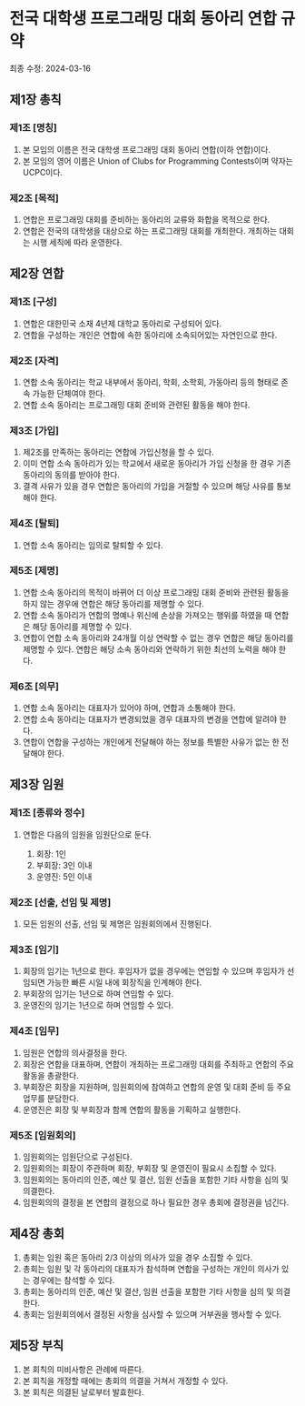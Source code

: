 # 전국 대학생 프로그래밍 대회 동아리 연합 규약

최종 수정: 2024-03-16

## 제1장 총칙

### 제1조 [명칭]

1. 본 모임의 이름은 전국 대학생 프로그래밍 대회 동아리 연합(이하 연합)이다.
2. 본 모임의 영어 이름은 Union of Clubs for Programming Contests이며 약자는 UCPC이다.

### 제2조 [목적]

1. 연합은 프로그래밍 대회를 준비하는 동아리의 교류와 화합을 목적으로 한다.
2. 연합은 전국의 대학생을 대상으로 하는 프로그래밍 대회를 개최한다. 개최하는 대회는 시행 세칙에 따라 운영한다.

## 제2장 연합

### 제1조 [구성]

1. 연합은 대한민국 소재 4년제 대학교 동아리로 구성되어 있다.
2. 연합을 구성하는 개인은 연합에 속한 동아리에 소속되어있는 자연인으로 한다.

### 제2조 [자격]

1. 연합 소속 동아리는 학교 내부에서 동아리, 학회, 소학회, 가동아리 등의 형태로 존속 가능한 단체여야 한다.
2. 연합 소속 동아리는 프로그래밍 대회 준비와 관련된 활동을 해야 한다.

### 제3조 [가입]

1. 제2조를 만족하는 동아리는 연합에 가입신청을 할 수 있다.
2. 이미 연합 소속 동아리가 있는 학교에서 새로운 동아리가 가입 신청을 한 경우 기존 동아리의 동의를 받아야 한다.
3. 결격 사유가 있을 경우 연합은 동아리의 가입을 거절할 수 있으며 해당 사유를 통보해야 한다.

### 제4조 [탈퇴]

1. 연합 소속 동아리는 임의로 탈퇴할 수 있다.

### 제5조 [제명]

1. 연합 소속 동아리의 목적이 바뀌어 더 이상 프로그래밍 대회 준비와 관련된 활동을 하지 않는 경우에 연합은 해당 동아리를 제명할 수 있다.
2. 연합 소속 동아리가 연합의 명예나 위신에 손상을 가져오는 행위를 하였을 때 연합은 해당 동아리를 제명할 수 있다.
3. 연합이 연합 소속 동아리와 24개월 이상 연락할 수 없는 경우 연합은 해당 동아리를 제명할 수 있다. 연합은 해당 소속 동아리와 연락하기 위한 최선의 노력을 해야 한다.

### 제6조 [의무]

1. 연합 소속 동아리는 대표자가 있어야 하며, 연합과 소통해야 한다.
2. 연합 소속 동아리는 대표자가 변경되었을 경우 대표자의 변경을 연합에 알려야 한다.
3. 연합이 연합을 구성하는 개인에게 전달해야 하는 정보를 특별한 사유가 없는 한 전달해야 한다.

## 제3장 임원

### 제1조 [종류와 정수]

1. 연합은 다음의 임원을 임원단으로 둔다.

   1. 회장: 1인
   2. 부회장: 3인 이내
   3. 운영진: 5인 이내

### 제2조 [선출, 선임 및 제명]

1. 모든 임원의 선출, 선임 및 제명은 임원회의에서 진행된다.

### 제3조 [임기]

1. 회장의 임기는 1년으로 한다. 후임자가 없을 경우에는 연임할 수 있으며 후임자가 선임되면 가능한 빠른 시일 내에 회장직을 인계해야 한다.
2. 부회장의 임기는 1년으로 하며 연임할 수 있다.
3. 운영진의 임기는 1년으로 하며 연임할 수 있다.

### 제4조 [임무]

1. 임원은 연합의 의사결정을 한다.
2.	회장은 연합을 대표하며, 연합이 개최하는 프로그래밍 대회를 주최하고 연합의 주요 활동을 총괄한다.
3.	부회장은 회장을 지원하며, 임원회의에 참여하고 연합의 운영 및 대회 준비 등 주요 업무를 분담한다.
4.	운영진은 회장 및 부회장과 함께 연합의 활동을 기획하고 실행한다.

### 제5조 [임원회의]

1. 임원회의는 임원단으로 구성된다.
2. 임원회의는 회장이 주관하며 회장, 부회장 및 운영진이 필요시 소집할 수 있다.
3. 임원회의는 동아리의 인준, 예산 및 결산, 임원 선출을 포함한 기타 사항을 심의 및 의결한다.
4. 임원회의의 결정을 본 연합의 결정으로 하나 필요한 경우 총회에 결정권을 넘긴다.

## 제4장 총회

1. 총회는 임원 혹은 동아리 2/3 이상의 의사가 있을 경우 소집할 수 있다.
2. 총회는 임원 및 각 동아리의 대표자가 참석하며 연합을 구성하는 개인이 의사가 있는 경우에는 참석할 수 있다.
3. 총회는 동아리의 인준, 예산 및 결산, 임원 선출을 포함한 기타 사항을 심의 및 의결한다.
4. 총회는 임원회의에서 결정된 사항을 심사할 수 있으며 거부권을 행사할 수 있다.


## 제5장 부칙

1. 본 회칙의 미비사항은 관례에 따른다.
2. 본 회칙을 개정할 때에는 총회의 의결을 거쳐서 개정할 수 있다.
3. 본 회칙은 의결된 날로부터 발효한다.
